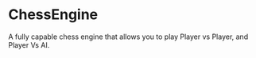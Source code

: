 # ChessEngine
A fully capable chess engine that allows you to play Player vs Player, and Player Vs AI. 
